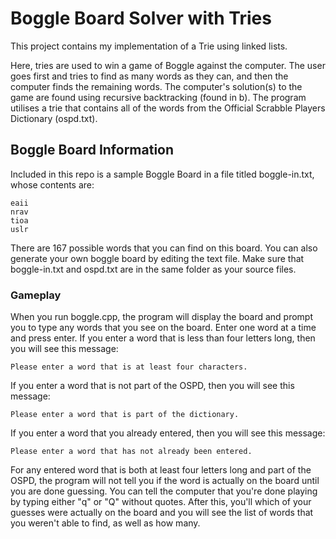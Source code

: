 # Boggle Board Solver with Tries

This project contains my implementation of a Trie using linked lists.

Here, tries are used to win a game of Boggle against the computer. The user goes first and tries to find as many words as they can, and then the computer finds the remaining words. The computer's solution(s) to the game are found using recursive backtracking (found in b). The program utilises a trie that contains all of the words from the Official Scrabble Players Dictionary (ospd.txt).

## Boggle Board Information

Included in this repo is a sample Boggle Board in a file titled boggle-in.txt, whose contents are:
```
eaii
nrav
tioa
uslr
```
There are 167 possible words that you can find on this board. You can also generate your own boggle board by editing the text file. Make sure that boggle-in.txt and ospd.txt are in the same folder as your source files.

### Gameplay

When you run boggle.cpp, the program will display the board and prompt you to type any words that you see on the board. Enter one word at a time and press enter. If you enter a word that is less than four letters long, then you will see this message:
```
Please enter a word that is at least four characters.
```
If you enter a word that is not part of the OSPD, then you will see this message:
```
Please enter a word that is part of the dictionary.
```
If you enter a word that you already entered, then you will see this message: 
```
Please enter a word that has not already been entered.
```
For any entered word that is both at least four letters long and part of the OSPD, the program will not tell you if the word is actually on the board until you are done guessing. You can tell the computer that you're done playing by typing either "q" or "Q" without quotes. After this, you'll which of your guesses were actually on the board and you will see the list of words that you weren't able to find, as well as how many.
